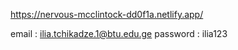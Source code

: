 https://nervous-mcclintock-dd0f1a.netlify.app/

email : ilia.tchikadze.1@btu.edu.ge
password : ilia123
